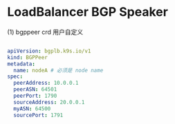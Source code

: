 

# LoadBalancer BGP Speaker
(1) bgppeer crd 用户自定义

```yaml

apiVersion: bgplb.k9s.io/v1
kind: BGPPeer
metadata:
  name: nodeA # 必须是 node name
spec:
  peerAddress: 10.0.0.1
  peerASN: 64501
  peerPort: 1790
  sourceAddress: 20.0.0.1
  myASN: 64500
  sourcePort: 1791

```


